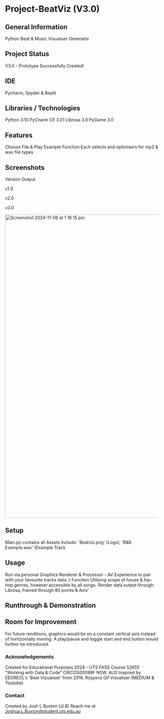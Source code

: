 # Project-BeatViz (V3.0)

## General Information
Python Beat & Music Visualiser Generator 

## Project Status
V3.0 - Prototype Successfully Created!

## IDE
Pycharm, Spyder & Replit

## Libraries / Technologies

Python 3.10
PyCharm CE 3.01
Librosa 3.0
PyGame 3.0


## Features
Choose File & Play Example Function
Each selects and optimisers for mp3 & wav file types


## Screenshots
Version Output

v1.0







v2.0






v3.0



<img width="995" alt="Screenshot 2024-11-06 at 1 16 15 pm" src="https://github.com/user-attachments/assets/55a358f9-cda2-4ca1-ab9f-70c5a529e5f0">







## Setup
Main.py contains all
Assets Include: 'Beatviz.png' (Logo), 'R&B Example.wav' (Example Track

## Usage
Run via personal Graphics Renderer & Processor - AV Experience to pair with your favourite tracks data :)
Function Utilising scope of house & hip-hop genres, however accessible by all songs. 
Render data output through Librosa, framed through 80 points & Axis'

## Runthrough & Demonstration 

## Room for Improvement
For future renditions, graphics would be on a constant vertical axis instead of horitzontally moving. A play/pause and toggle start and end button would further be introduced.

### Acknowledgements
Created for Educational Purposes 2024 - UTS FASS Course 52655 "Working with Data & Code" CRICOS00099F NSW, AUS
Inspired by EEOREOL's 'Beat Vizualiser' from 2016, Rzayevs Gif Visualiser (MEDIUM & Youtube) 

### Contact
Created by Josh L Buxton (JLB)
Reach me at Joshua.L.Buxton@student.uts.edu.au
